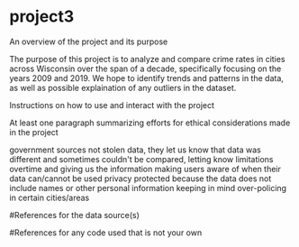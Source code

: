 # project3

An overview of the project and its purpose

The purpose of this project is to analyze and compare crime rates in cities across Wisconsin over the span of a decade, specifically focusing on the years 2009 and 2019. We hope to identify trends and patterns in the data, as well as possible explaination of any outliers in the dataset. 

Instructions on how to use and interact with the project


At least one paragraph summarizing efforts for ethical considerations made in the project

government sources not stolen data,
they let us know that data was different and sometimes couldn't be compared, 
letting know limitations overtime and giving us the information making users aware of when their data can/cannot be used
privacy protected because the data does not include names or other personal information
keeping in mind over-policing in certain cities/areas


#References for the data source(s)



#References for any code used that is not your own
